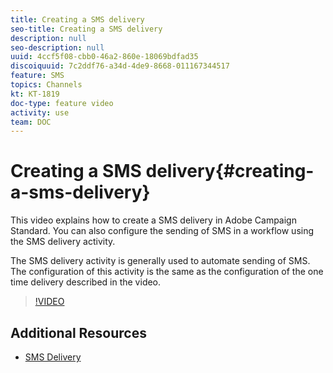 ```yaml
---
title: Creating a SMS delivery
seo-title: Creating a SMS delivery
description: null
seo-description: null
uuid: 4ccf5f08-cbb0-46a2-860e-18069bdfad35
discoiquuid: 7c2ddf76-a34d-4de9-8668-011167344517
feature: SMS
topics: Channels
kt: KT-1819
doc-type: feature video
activity: use
team: DOC
---
```


# Creating a SMS delivery{#creating-a-sms-delivery}

This video explains how to create a SMS delivery in Adobe Campaign Standard. You can also configure the sending of SMS in a workflow using the SMS delivery activity.

The SMS delivery activity is generally used to automate sending of SMS. The configuration of this activity is the same as the configuration of the one time delivery described in the video.

>[!VIDEO](https://video.tv.adobe.com/v/25265/?quality=12)

## Additional Resources

* [SMS Delivery](https://helpx.adobe.com/campaign/standard/automating/using/sms-delivery.html#configuration)
